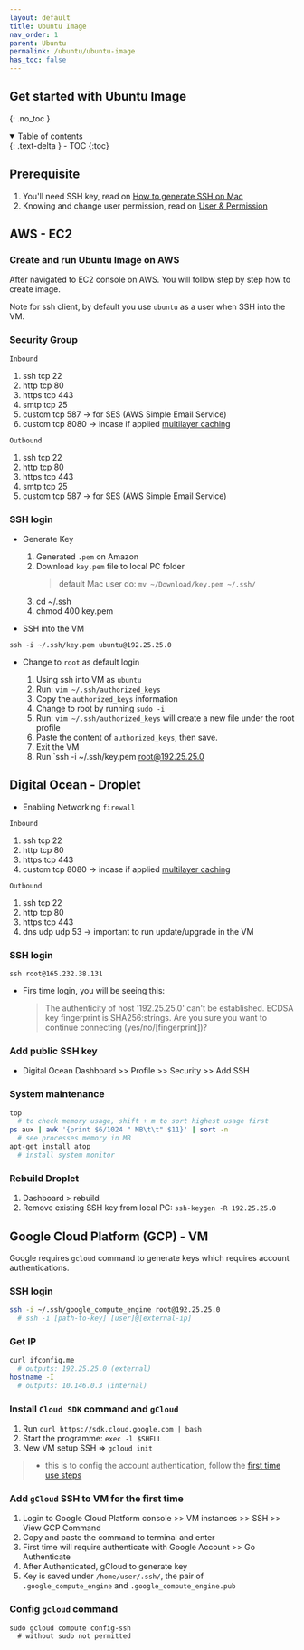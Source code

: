 ```yaml
---
layout: default    
title: Ubuntu Image
nav_order: 1
parent: Ubuntu
permalink: /ubuntu/ubuntu-image
has_toc: false
---
```


## Get started with Ubuntu Image
{: .no_toc } 

<details open markdown="block">
  <summary>
    Table of contents
  </summary>
  {: .text-delta }
- TOC
{:toc}
</details>

## Prerequisite 

1. You'll need SSH key, read on [How to generate SSH on Mac](/linux/ssh)
2. Knowing and change user permission, read on [User & Permission](/linux/user-and-permission)

## AWS - EC2

### Create and run Ubuntu Image on AWS 

After navigated to EC2 console on AWS. You will follow step by step how to create image. 

Note for ssh client, by default you use `ubuntu` as a user when SSH into the VM.

### Security Group 

`Inbound`
   1. ssh tcp 22
   2. http tcp 80
   3. https tcp 443
   4. smtp tcp 25 
   5. custom tcp 587 -> for SES (AWS Simple Email Service)
   6. custom tcp 8080 -> incase if applied [multilayer caching](/nginx/reverse-proxy/multilayer-caching)

`Outbound`
   1. ssh tcp 22
   2. http tcp 80
   3. https tcp 443
   4. smtp tcp 25 
   5. custom tcp 587 -> for SES (AWS Simple Email Service)

### SSH login

* Generate Key
  
  1. Generated `.pem` on Amazon
  2. Download `key.pem` file to local PC folder
      > default Mac user do: `mv ~/Download/key.pem ~/.ssh/`
  3. cd ~/.ssh
  4. chmod 400 key.pem

* SSH into the VM 

```
ssh -i ~/.ssh/key.pem ubuntu@192.25.25.0
```

* Change to `root` as default login

  1. Using ssh into VM as `ubuntu`
  2. Run: `vim ~/.ssh/authorized_keys` 
  3. Copy the `authorized_keys` information
  4. Change to root by running `sudo -i`
  5. Run: `vim ~/.ssh/authorized_keys` will create a new file under the root profile
  6. Paste the content of `authorized_keys`, then save. 
  7. Exit the VM 
  8. Run `ssh -i ~/.ssh/key.pem root@192.25.25.0

## Digital Ocean - Droplet 

* Enabling Networking `firewall` 

`Inbound`
   1. ssh tcp 22
   2. http tcp 80
   3. https tcp 443
   4. custom tcp 8080 -> incase if applied [multilayer caching](/nginx/reverse-proxy/multilayer-caching)

`Outbound`
   1. ssh tcp 22
   2. http tcp 80
   3. https tcp 443
   4. dns udp udp 53 -> important to run update/upgrade in the VM

### SSH login 

```
ssh root@165.232.38.131
```

* Firs time login, you will be seeing this: 
  > The authenticity of host '192.25.25.0' can't be established. ECDSA key fingerprint is SHA256:strings. Are you sure you want to continue connecting (yes/no/[fingerprint])?

### Add public SSH key 

* Digital Ocean Dashboard >> Profile >> Security >> Add SSH

### System maintenance

```bash
top
  # to check memory usage, shift + m to sort highest usage first 
ps aux | awk '{print $6/1024 " MB\t\t" $11}' | sort -n
  # see processes memory in MB
apt-get install atop 
  # install system monitor
```

### Rebuild Droplet

1. Dashboard > rebuild 
2. Remove existing SSH key from local PC: `ssh-keygen -R 192.25.25.0`   

## Google Cloud Platform (GCP) - VM 

Google requires `gcloud` command to generate keys which requires account authentications.

### SSH login

```bash
ssh -i ~/.ssh/google_compute_engine root@192.25.25.0
  # ssh -i [path-to-key] [user]@[external-ip]
```

### Get IP

```bash
curl ifconfig.me
  # outputs: 192.25.25.0 (external)
hostname -I
  # outputs: 10.146.0.3 (internal)
```

### Install `Cloud SDK` command and `gCloud`

1. Run `curl https://sdk.cloud.google.com | bash`
2. Start the programme: `exec -l $SHELL` 
3. New VM setup SSH => `gcloud init` 
  >* this is to config the account authentication, follow the [first time use steps](#add-gcloud-ssh-to-vm-for-the-first-time)

### Add `gCloud` SSH to VM for the first time

1. Login to Google Cloud Platform console >> VM instances >> SSH >> View GCP Command
2. Copy and paste the command to terminal and enter
3. First time will require authenticate with Google Account >> Go Authenticate 
4. After Authenticated, gCloud to generate key
5. Key is saved under `/home/user/.ssh/`, the pair of `.google_compute_engine` and `.google_compute_engine.pub`

### Config `gcloud` command

```
sudo gcloud compute config-ssh 
  # without sudo not permitted 
```
